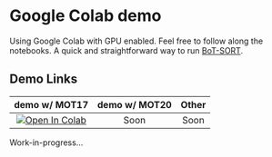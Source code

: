 # Google Colab demo
Using Google Colab with GPU enabled. Feel free to follow along the notebooks. 
A quick and straightforward way to run [BoT-SORT](https://paperswithcode.com/paper/bot-sort-robust-associations-multi-pedestrian).

## Demo Links
| demo w/ MOT17 | demo w/ MOT20 | Other |
|:-:|:-:|:-:|
|[![Open In Colab](https://colab.research.google.com/assets/colab-badge.svg)](https://colab.research.google.com/github/inspiringsource/BoT-SORT-GColab/blob/master/BoT_SORT_MOT17dataset.ipynb)|Soon|Soon|


Work-in-progress...
